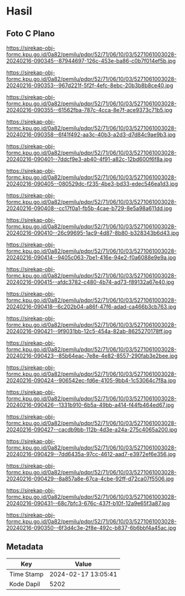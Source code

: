 # Hasil

## Foto C Plano

https://sirekap-obj-formc.kpu.go.id/0a82/pemilu/pdpr/52/71/06/10/03/5271061003028-20240216-090345--87944697-126c-453e-ba86-c0b7f014ef5b.jpg

https://sirekap-obj-formc.kpu.go.id/0a82/pemilu/pdpr/52/71/06/10/03/5271061003028-20240216-090353--967d221f-5f2f-4efc-8ebc-20b3b8b8ce40.jpg

https://sirekap-obj-formc.kpu.go.id/0a82/pemilu/pdpr/52/71/06/10/03/5271061003028-20240216-090355--61562fba-787c-4cca-8e7f-ace9373c71b5.jpg

https://sirekap-obj-formc.kpu.go.id/0a82/pemilu/pdpr/52/71/06/10/03/5271061003028-20240216-090358--6f41f492-aa3c-40b3-a2d3-d7d84c9ae9b3.jpg

https://sirekap-obj-formc.kpu.go.id/0a82/pemilu/pdpr/52/71/06/10/03/5271061003028-20240216-090401--7ddcf9e3-ab40-4f91-a82c-12bd600f6f8a.jpg

https://sirekap-obj-formc.kpu.go.id/0a82/pemilu/pdpr/52/71/06/10/03/5271061003028-20240216-090405--080529dc-f235-4be3-bd33-edec546ea1d3.jpg

https://sirekap-obj-formc.kpu.go.id/0a82/pemilu/pdpr/52/71/06/10/03/5271061003028-20240216-090408--cc17f0a1-fb5b-4cae-b729-8e5a98a611dd.jpg

https://sirekap-obj-formc.kpu.go.id/0a82/pemilu/pdpr/52/71/06/10/03/5271061003028-20240216-090410--26c99695-1ac9-4d87-8b80-b328343b6d43.jpg

https://sirekap-obj-formc.kpu.go.id/0a82/pemilu/pdpr/52/71/06/10/03/5271061003028-20240216-090414--9405c063-7be1-416e-94e2-f0a6088e9e9a.jpg

https://sirekap-obj-formc.kpu.go.id/0a82/pemilu/pdpr/52/71/06/10/03/5271061003028-20240216-090415--afdc3782-c480-4b74-ad73-f89132a67e40.jpg

https://sirekap-obj-formc.kpu.go.id/0a82/pemilu/pdpr/52/71/06/10/03/5271061003028-20240216-090418--6c202b04-a86f-47f6-adad-ca466b3cb763.jpg

https://sirekap-obj-formc.kpu.go.id/0a82/pemilu/pdpr/52/71/06/10/03/5271061003028-20240216-090421--9f9031bb-12c5-454a-82ab-8625270178ff.jpg

https://sirekap-obj-formc.kpu.go.id/0a82/pemilu/pdpr/52/71/06/10/03/5271061003028-20240216-090423--85b64eac-7e8e-4e82-8557-290fab3e2bee.jpg

https://sirekap-obj-formc.kpu.go.id/0a82/pemilu/pdpr/52/71/06/10/03/5271061003028-20240216-090424--906542ec-fd6e-4105-9bb4-1c53064c7f8a.jpg

https://sirekap-obj-formc.kpu.go.id/0a82/pemilu/pdpr/52/71/06/10/03/5271061003028-20240216-090426--1331b910-6b5a-49bb-a414-f44fb464ed67.jpg

https://sirekap-obj-formc.kpu.go.id/0a82/pemilu/pdpr/52/71/06/10/03/5271061003028-20240216-090427--cacdb9bb-112b-4d3e-a24a-275c4065a200.jpg

https://sirekap-obj-formc.kpu.go.id/0a82/pemilu/pdpr/52/71/06/10/03/5271061003028-20240216-090429--7dd6435a-97cc-4612-aad7-e3972ef6e356.jpg

https://sirekap-obj-formc.kpu.go.id/0a82/pemilu/pdpr/52/71/06/10/03/5271061003028-20240216-090429--8a857a8e-67ca-4cbe-92ff-d72ca07f5506.jpg

https://sirekap-obj-formc.kpu.go.id/0a82/pemilu/pdpr/52/71/06/10/03/5271061003028-20240216-090431--68c7bfc3-676c-437f-b10f-12a9e65f3a87.jpg

https://sirekap-obj-formc.kpu.go.id/0a82/pemilu/pdpr/52/71/06/10/03/5271061003028-20240216-090350--6f3d4c3e-2f8e-492c-b837-6b6bbf4a45ac.jpg


## Metadata

| Key        | Value               |
| ---------- | ------------------- |
| Time Stamp | 2024-02-17 13:05:41 |
| Kode Dapil | 5202                |



